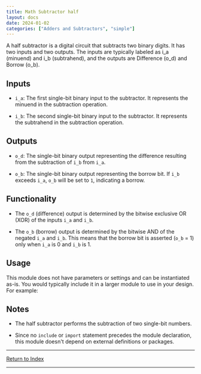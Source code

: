 ```yaml
---
title: Math Subtractor half
layout: docs
date: 2024-01-02
categories: ["Adders and Subtractors", "simple"]
---
```


A half subtractor is a digital circuit that subtracts two binary digits. It has two inputs and two outputs. The inputs are typically labeled as i_a (minuend) and i_b (subtrahend), and the outputs are Difference (o_d) and Borrow (o_b).

## Inputs

- `i_a`: The first single-bit binary input to the subtractor. It represents the minuend in the subtraction operation.

- `i_b`: The second single-bit binary input to the subtractor. It represents the subtrahend in the subtraction operation.

## Outputs

- `o_d`: The single-bit binary output representing the difference resulting from the subtraction of `i_b` from `i_a`.

- `o_b`: The single-bit binary output representing the borrow bit. If `i_b` exceeds `i_a`, `o_b` will be set to `1`, indicating a borrow.

## Functionality

- The `o_d` (difference) output is determined by the bitwise exclusive OR (XOR) of the inputs `i_a` and `i_b`.

- The `o_b` (borrow) output is determined by the bitwise AND of the negated `i_a` and `i_b`. This means that the borrow bit is asserted (`o_b` = 1) only when `i_a` is 0 and `i_b` is 1.

## Usage

This module does not have parameters or settings and can be instantiated as-is. You would typically include it in a larger module to use in your design. For example:

## Notes

- The half subtractor performs the subtraction of two single-bit numbers.

- Since no `include` or `import` statement precedes the module declaration, this module doesn't depend on external definitions or packages.

---

[Return to Index](/docs/mark_down/rtl/)

---
